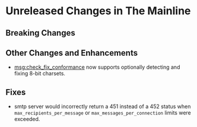 # Unreleased Changes in The Mainline

## Breaking Changes

## Other Changes and Enhancements

 * [msg:check_fix_conformance](../reference/message/check_fix_conformance.md#fixing-8-bit-content)
   now supports optionally detecting and fixing 8-bit charsets.

## Fixes

 * smtp server would incorrectly return a 451 instead of a 452 status when
   `max_recipients_per_message` or `max_messages_per_connection` limits
   were exceeded.

